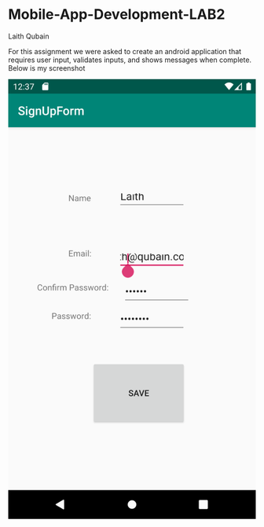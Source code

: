 # Mobile-App-Development-LAB2
Laith Qubain

For this assignment we were asked to create an android application that requires user input, 
validates inputs, and shows messages when complete. Below is my screenshot

![Screenshot](https://github.com/lqubain/Mobile-App-Development-LAB2/blob/master/Screenshot_1569386268.png)
